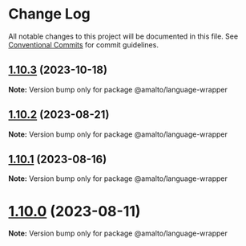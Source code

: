 # Change Log

All notable changes to this project will be documented in this file.
See [Conventional Commits](https://conventionalcommits.org) for commit guidelines.

## [1.10.3](https://github.com/amalto/platform6-ui-components/compare/@amalto/language-wrapper@1.10.2...@amalto/language-wrapper@1.10.3) (2023-10-18)

**Note:** Version bump only for package @amalto/language-wrapper

## [1.10.2](https://github.com/amalto/platform6-ui-components/compare/@amalto/language-wrapper@1.10.1...@amalto/language-wrapper@1.10.2) (2023-08-21)

**Note:** Version bump only for package @amalto/language-wrapper

## [1.10.1](https://github.com/amalto/platform6-ui-components/compare/@amalto/language-wrapper@1.10.0...@amalto/language-wrapper@1.10.1) (2023-08-16)

**Note:** Version bump only for package @amalto/language-wrapper

# [1.10.0](https://github.com/amalto/platform6-ui-components/compare/@amalto/language-wrapper@1.9.90...@amalto/language-wrapper@1.10.0) (2023-08-11)

**Note:** Version bump only for package @amalto/language-wrapper
